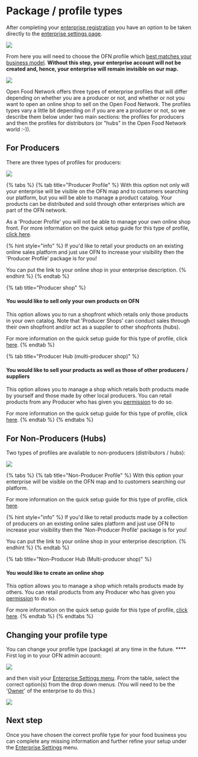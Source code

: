 # Package / profile types

After completing your [enterprise registration](../register-and-create-your-profile.md) you have an option to be taken directly to the [enterprise settings page](enterprise-settings.md).

![](../../.gitbook/assets/newregister.jpg)

From here you will need to choose the OFN profile which [best matches your business model](../../your-quick-start-on-ofn-given-who-you-are.md). **Without this step, your enterprise account will not be created and, hence, your enterprise will remain invisible on our map.**&#x20;

![](../../.gitbook/assets/newchoose.jpg)

Open Food Network offers three types of enterprise profiles that will differ depending on whether you are a producer or not, and whether or not you want to open an online shop to sell on the Open Food Network. The profiles types vary a little bit depending on if you are are a producer or not, so we describe them below under two main sections: the profiles for producers and then the profiles for distributors (or "hubs" in the Open Food Network world :-)).

## For Producers

There are three types of profiles for producers:

![](../../.gitbook/assets/prod\_choosenew.jpg)

{% tabs %}
{% tab title="Producer Profile" %}
With this option not only will your enterprise will be visible on the OFN map and to customers searching our platform, but you will be able to manage a product catalog. Your products can be distributed and sold through other enterprises which are part of the OFN network.&#x20;

As a 'Producer Profile' you will not be able to manage your own online shop front. For more information on the quick setup guide for this type of profile, [click here](../../quick-start-guides/).

{% hint style="info" %}
If you'd like to retail your products on an existing online sales platform and just use OFN to increase your visibility then the 'Producer Profile' package is for you!

You can put the link to your online shop in your enterprise description.
{% endhint %}
{% endtab %}

{% tab title="Producer shop" %}
#### You would like to sell only your own products on OFN

This option allows you to run a shopfront which retails only those products in your own catalog. Note that 'Producer Shops' can conduct sales through their own shopfront and/or act as a supplier to other shopfronts (hubs).&#x20;

For more information on the quick setup guide for this type of profile, click [here](../../quick-start-guides/).
{% endtab %}

{% tab title="Producer Hub (multi-producer shop)" %}
#### You would like to sell your products as well as those of other producers / suppliers&#x20;

This option allows you to manage a shop which retails both products made by yourself and those made by other local producers.  You can retail products from any Producer who has given you [permission](create-or-connect-with-your-supplying-producers.md) to do so.&#x20;

&#x20;For more information on the quick setup guide for this type of profile, click [here](../../quick-start-guides/).
{% endtab %}
{% endtabs %}

## For Non-Producers (Hubs)

Two types of profiles are available to non-producers (distributors / hubs):

![](../../.gitbook/assets/nonprod\_new.jpg)

{% tabs %}
{% tab title="Non-Producer Profile" %}
With this option your enterprise will be visible on the OFN map and to customers searching our platform.&#x20;

For more information on the quick setup guide for this type of profile, click [here](../../quick-start-guides/).

{% hint style="info" %}
If you'd like to retail products made by a collection of producers on an existing online sales platform and just use OFN to increase your visibility then the 'Non-Producer Profile' package is for you!

You can put the link to your online shop in your enterprise description.
{% endhint %}
{% endtab %}

{% tab title="Non-Producer Hub (Multi-producer shop)" %}
#### You would like to create an online shop

This option allows you to manage a shop which retails products made by others. You can retail products from any Producer who has given you [permission](create-or-connect-with-your-supplying-producers.md) to do so.&#x20;

&#x20;For more information on the quick setup guide for this type of profile, [click here](../../quick-start-guides/multi-producers-shop-hub-quick-setup-guide.md).
{% endtab %}
{% endtabs %}

## Changing your profile type

You can change your profile type (package) at any time in the future. **** First log in to your OFN admin account:

![](<../../.gitbook/assets/access1 (2) (2) (1).jpg>)

and then visit your [Enterprise Settings menu](enterprise-settings.md). From the table, select the correct option(s) from the drop down menus.  (You will need to be the '[Owner](enterprise-settings.md#users)' of the enterprise to do this.)

![](../../.gitbook/assets/enterprisetable.jpg)

## Next step

Once you have chosen the correct profile type for your food business you can complete any missing information and further refine your setup under the [Enterprise Settings](enterprise-settings.md) menu.&#x20;
